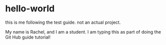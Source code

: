# hello-world
this is me following the test guide. not an actual project. 

My name is Rachel, and I am a student. 
I am typing this as part of doing the Git Hub guide tutorial!
